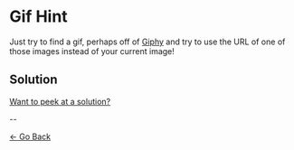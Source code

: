 # Gif Hint

Just try to find a gif, perhaps off of [Giphy](http://giphy.com) and try to use the URL of one of those images instead of your current image!

## Solution

<a href="http://jsbin.com/gist/814832984c3e669aef31?output,html" target="_blank">Want to peek at a solution?</a>

--

[← Go Back](README.md)
